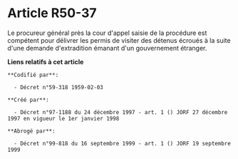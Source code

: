 # Article R50-37

Le procureur général près la cour d'appel saisie de la procédure est compétent pour délivrer les permis de visiter des
détenus écroués à la suite d'une demande d'extradition émanant d'un gouvernement étranger.

**Liens relatifs à cet article**

	**Codifié par**:

	  - Décret n°59-318 1959-02-03

	**Créé par**:

	  - Décret n°97-1188 du 24 décembre 1997 - art. 1 () JORF 27 décembre 1997 en vigueur le 1er janvier 1998

	**Abrogé par**:

	  - Décret n°99-818 du 16 septembre 1999 - art. 1 () JORF 19 septembre 1999
